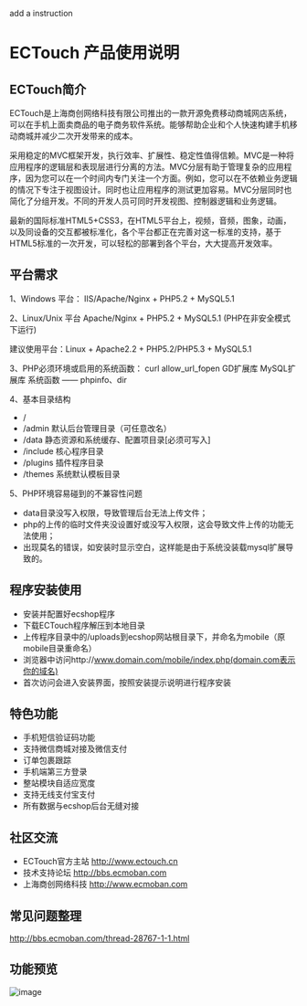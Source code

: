 add a instruction
# ECTouch 产品使用说明


## ECTouch简介

ECTouch是上海商创网络科技有限公司推出的一款开源免费移动商城网店系统，可以在手机上面卖商品的电子商务软件系统。能够帮助企业和个人快速构建手机移动商城并减少二次开发带来的成本。

采用稳定的MVC框架开发，执行效率、扩展性、稳定性值得信赖。MVC是一种将应用程序的逻辑层和表现层进行分离的方法。MVC分层有助于管理复杂的应用程序，因为您可以在一个时间内专门关注一个方面。例如，您可以在不依赖业务逻辑的情况下专注于视图设计。同时也让应用程序的测试更加容易。MVC分层同时也简化了分组开发。不同的开发人员可同时开发视图、控制器逻辑和业务逻辑。

最新的国际标准HTML5+CSS3，在HTML5平台上，视频，音频，图象，动画，以及同设备的交互都被标准化，各个平台都正在完善对这一标准的支持，基于HTML5标准的一次开发，可以轻松的部署到各个平台，大大提高开发效率。

## 平台需求

1、Windows 平台：
IIS/Apache/Nginx + PHP5.2 + MySQL5.1

2、Linux/Unix 平台
Apache/Nginx + PHP5.2 + MySQL5.1 (PHP在非安全模式下运行)

建议使用平台：Linux + Apache2.2 + PHP5.2/PHP5.3 + MySQL5.1

3、PHP必须环境或启用的系统函数：
curl
allow_url_fopen
GD扩展库
MySQL扩展库
系统函数 —— phpinfo、dir

4、基本目录结构
* /
* /admin       默认后台管理目录（可任意改名）
* /data        静态资源和系统缓存、配置项目录[必须可写入]
* /include     核心程序目录
* /plugins     插件程序目录
* /themes      系统默认模板目录

5、PHP环境容易碰到的不兼容性问题
* data目录没写入权限，导致管理后台无法上传文件；
* php的上传的临时文件夹没设置好或没写入权限，这会导致文件上传的功能无法使用；
* 出现莫名的错误，如安装时显示空白，这样能是由于系统没装载mysql扩展导致的。
  
## 程序安装使用
* 安装并配置好ecshop程序
* 下载ECTouch程序解压到本地目录
* 上传程序目录中的/uploads到ecshop网站根目录下，并命名为mobile（原mobile目录重命名）
* 浏览器中访问http://www.domain.com/mobile/index.php(domain.com表示你的域名)
* 首次访问会进入安装界面，按照安装提示说明进行程序安装

## 特色功能

* 手机短信验证码功能
* 支持微信商城对接及微信支付
* 订单包裹跟踪
* 手机端第三方登录
* 整站模块自适应宽度
* 支持无线支付宝支付
* 所有数据与ecshop后台无缝对接

## 社区交流

* ECTouch官方主站       http://www.ectouch.cn
* 技术支持论坛          http://bbs.ecmoban.com
* 上海商创网络科技      http://www.ecmoban.com

## 常见问题整理

http://bbs.ecmoban.com/thread-28767-1-1.html

## 功能预览

![image](http://ectouch.cn/data/assets/qrcode.png)
